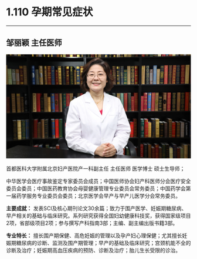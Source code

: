 # 1.110 孕期常见症状

---



## 邹丽颖 主任医师

![1678508379777](image/c01_110/1678508379777.png)

首都医科大学附属北京妇产医院产一科副主任 主任医师 医学博士 硕士生导师；

中华医学会医疗事故鉴定专家委员会成员；中国医师协会妇产科医师分会医疗安全委员会委员；中国医药教育协会母婴健康管理专业委员会常务委员；中国药学会第一届药学服务专业委员会委员；北京医学会早产与早产儿医学分会常务委员。

**主要成就：** 发表SCI及核心期刊论文30余篇；致力于围产医学、妊娠期糖尿病、早产相关的基础与临床研究。系列研究获得全国妇幼健康科技奖，获得国家级项目2项，省部级项目2项；参与撰写产科指南3部；主编、副主编出版书籍3部。

**专业特长：** 擅长围产期保健、高危妊娠的管理以及孕产妇心理保健；尤其擅长妊娠期糖尿病的诊断、监测及围产期管理；早产的基础及临床研究；宫颈机能不全的诊断及治疗；妊娠期高血压疾病的预防、诊断及治疗；胎儿生长受限的诊治。
